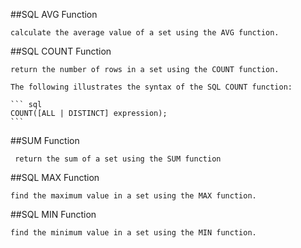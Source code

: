 ﻿##SQL AVG Function 

    calculate the average value of a set using the AVG function.

##SQL COUNT Function 

    return the number of rows in a set using the COUNT function.

    The following illustrates the syntax of the SQL COUNT function:

    ``` sql
    COUNT([ALL | DISTINCT] expression);
    ```

##SUM Function 

     return the sum of a set using the SUM function


##SQL MAX Function 

    find the maximum value in a set using the MAX function.

##SQL MIN Function  

    find the minimum value in a set using the MIN function.
